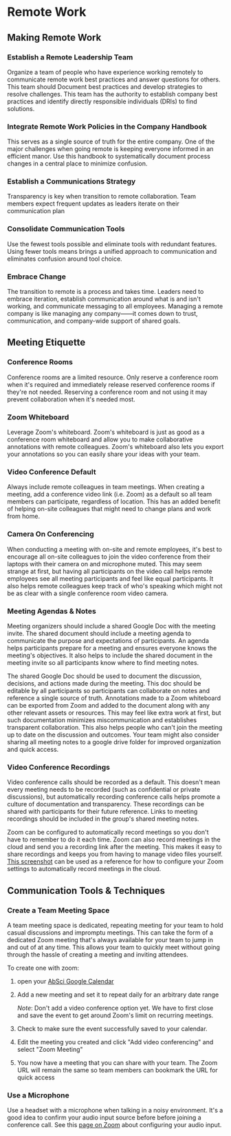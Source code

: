 # Remote Work

## Making Remote Work

### Establish a Remote Leadership Team

Organize a team of people who have experience working remotely to communicate
remote work best practices and answer questions for others. This team should
Document best practices and develop strategies to resolve challenges. This team
has the authority to establish company best practices and identify directly
responsible individuals (DRIs) to find solutions.

### Integrate Remote Work Policies in the Company Handbook

This serves as a single source of truth for the entire company. One of the major
challenges when going remote is keeping everyone informed in an efficient manor.
Use this handbook to systematically document process changes in a central place
to minimize confusion.

### Establish a Communications Strategy

Transparency is key when transition to remote collaboration. Team members expect
frequent updates as leaders iterate on their communication plan

### Consolidate Communication Tools

Use the fewest tools possible and eliminate tools with redundant features. Using
fewer tools means brings a unified approach to communication and eliminates
confusion around tool choice.

### Embrace Change

The transition to remote is a process and takes time. Leaders need to embrace
iteration, establish communication around what is and isn't working, and
communicate messaging to all employees. Managing a remote company is like
managing any company——it comes down to trust, communication, and company-wide
support of shared goals.

## Meeting Etiquette

### Conference Rooms

Conference rooms are a limited resource. Only reserve a conference room when
it's required and immediately release reserved conference rooms if they're not
needed. Reserving a conference room and not using it may prevent collaboration
when it's needed most.

### Zoom Whiteboard

Leverage Zoom's whiteboard. Zoom's whiteboard is just as good as a conference
room whiteboard and allow you to make collaborative annotations with remote
colleagues. Zoom's whiteboard also lets you export your annotations so you can
easily share your ideas with your team.

### Video Conference Default

Always include remote colleagues in team meetings. When creating a meeting, add
a conference video link (i.e. Zoom) as a default so all team members can
participate, regardless of location. This has an added benefit of helping
on-site colleagues that might need to change plans and work from home.

### Camera On Conferencing

When conducting a meeting with on-site and remote employees, it's best to
encourage all on-site colleagues to join the video conference from their laptops
with their camera on and microphone muted. This may seem strange at first, but
having all participants on the video call helps remote employees see all meeting
participants and feel like equal participants. It also helps remote colleagues
keep track of who's speaking which might not be as clear with a single
conference room video camera.

### Meeting Agendas & Notes

Meeting organizers should include a shared Google Doc with the meeting invite.
The shared document should include a meeting agenda to communicate the purpose
and expectations of participants. An agenda helps participants prepare for a
meeting and ensures everyone knows the meeting's objectives. It also helps to
include the shared document in the meeting invite so all participants know where
to find meeting notes.

The shared Google Doc should be used to document the discussion, decisions, and
actions made during the meeting. This doc should be editable by all participants
so participants can collaborate on notes and reference a single source of truth.
Annotations made to a Zoom whiteboard can be exported from Zoom and added to the
document along with any other relevant assets or resources. This may feel like
extra work at first, but such documentation minimizes miscommunication and
establishes transparent collaboration. This also helps people who can't join the
meeting up to date on the discussion and outcomes. Your team might also consider
sharing all meeting notes to a google drive folder for improved organization and
quick access.

### Video Conference Recordings

Video conference calls should be recorded as a default. This doesn't mean every
meeting needs to be recorded (such as confidential or private discussions), but
automatically recording conference calls helps promote a culture of
documentation and transparency. These recordings can be shared with participants
for their future reference. Links to meeting recordings should be included in
the group's shared meeting notes.

Zoom can be configured to automatically record meetings so you don't have to
remember to do it each time. Zoom can also record meetings in the cloud and send
you a recording link after the meeting. This makes it easy to share recordings
and keeps you from having to manage video files yourself.
[This screenshot](./images/zoom-recording-settings.png) can be used as a
reference for how to configure your Zoom settings to automatically record
meetings in the cloud.

## Communication Tools & Techniques

### Create a Team Meeting Space

A team meeting space is dedicated, repeating meeting for your team to hold
casual discussions and impromptu meetings. This can take the form of a dedicated
Zoom meeting that's always available for your team to jump in and out of at any
time. This allows your team to quickly meet without going through the hassle of
creating a meeting and inviting attendees.

To create one with zoom:

1. open your [AbSci Google Calendar](calendar.google.com)
2. Add a new meeting and set it to repeat daily for an arbitrary date range

   _Note_: Don't add a video conference option yet. We have to first close and
   save the event to get around Zoom's limit on recurring meetings.

3. Check to make sure the event successfully saved to your calendar.
4. Edit the meeting you created and click "Add video conferencing" and select
   "Zoom Meeting"
5. You now have a meeting that you can share with your team. The Zoom URL will
   remain the same so team members can bookmark the URL for quick access

### Use a Microphone

Use a headset with a microphone when talking in a noisy environment. It's a good
idea to confirm your audio input source before before joining a conference call.
See this
[page on Zoom](https://support.zoom.us/hc/en-us/articles/201362283-Testing-computer-or-device-audio)
about configuring your audio input.
